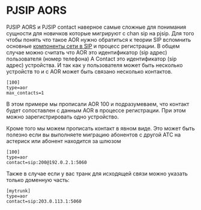 # PJSIP AORS

PJSIP AORS и PJSIP contact наверное самые сложные для понимания сущности для новичков которые мигрируют с chan sip на pjsip. Для того чтобы понять что такое AOR нужно обратиться к теории SIP вспомнить основные [компоненты сети в SIP](protokol-sip/osnovnye-komponenty-sip-seti.md) и процесс регистрации. В общем случае можно считать что AOR это идентификатор \(sip адрес\) пользователя \(номер телефона\) А Cоntact это идентификатор \(sip адрес\) устройства. И так как у пользователя может быть несколько устройств то и с AOR может быть связано несколько контактов.

```text
[100]
type=aor
max_contacts=1
```

В этом примере мы прописали AOR 100 и подразумеваем, что контакт будет сопоставлен с данным AOR в процессе регистрации. При этом можно зарегистрировать одно устройство.

Кроме того мы можем прописать контакт в явном виде. Это может быть полезно если вы выполняете миграцию абонентов с другой ATC на астериск или абонент находится за шлюзом

```text
[100]
type=aor
contact=sip:200@192.0.2.1:5060
```

Также в случае если у вас транк для исходящей связи можно указать только доменную часть:

```text
[mytrunk]
type=aor
contact=sip:203.0.113.1:5060
```



